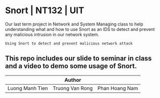 # Snort | NT132 | UIT 

Our last term project in Network and System Managing class to help understanding what and how to use Snort as an IDS to detect and prevent any malicious intrusion in our network system.

`Using Snort to detect and prevent malicious network attack`

This repo includes our slide to seminar in class and a video to demo some usage of Snort.
---

<table>
    <thead>
        <tr>
            <th colspan=3>Author</th>
        </tr>
    </thead>
    <tbody>
        <tr>
            <td>Luong Manh Tien</td>
            <td>Truong Van Rong</td>
            <td>Phan Hoang Nam</td>
        </tr>
    </tbody>
</table>
